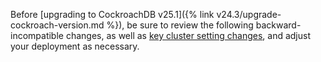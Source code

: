 Before [upgrading to CockroachDB v25.1]({% link v24.3/upgrade-cockroach-version.md %}), be sure to review the following backward-incompatible changes, as well as [key cluster setting changes](#v25-1-0-cluster-settings), and adjust your deployment as necessary.

